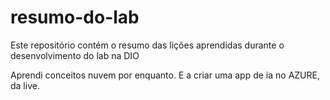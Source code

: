 # resumo-do-lab
Este repositório contém o resumo das lições aprendidas durante o desenvolvimento do lab na DIO

Aprendi conceitos nuvem por enquanto.
E a criar uma app de ia no AZURE, da live.

